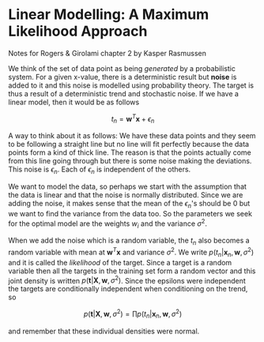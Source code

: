 # Linear Modelling: A Maximum Likelihood Approach
Notes for Rogers & Girolami chapter 2 by Kasper Rasmussen

We think of the set of data point as being *generated* by a probabilistic system. For a given x-value, there is a deterministic result but **noise** is added to it and this noise is modelled using probability theory. The target is thus a result of a deterministic trend and stochastic noise. If we have a linear model, then it would be as follows

$$
t_n = \mathbf{w}^T\mathbf{x} + \epsilon_n
$$

A way to think about it as follows: We have these data points and they seem to be following a straight line but no line will fit perfectly because the data points form a kind of thick line. The reason is that the points actually come from this line going through but there is some noise making the deviations. This noise is $\epsilon_n$. Each of $\epsilon_n$ is independent of the others.

We want to model the data, so perhaps we start with the assumption that the data is linear and that the noise is normally distributed. Since we are adding the noise, it makes sense that the mean of the $\epsilon_n$'s should be 0 but we want to find the variance from the data too. So the parameters we seek for the optimal model are the weights $w_i$ and the variance $\sigma^2$.

When we add the noise which is a random variable, the $t_n$ also becomes a random variable with mean at $\mathbf{w}^T\mathbf{x}$ and variance $\sigma^2$. We write $p(t_n|\mathbf{x}_n, \mathbf{w}, \sigma^2)$ and it is called
the *likelihood* of the target. Since a target is a random variable then all the targets in the training set form a random vector and this joint density is written $p(\mathbf{t}|\mathbf{X}, \mathbf{w}, \sigma^2)$. Since the epsilons were independent the targets are conditionally independent when conditioning on the trend, so

$$
p(\mathbf{t}|\mathbf{X}, \mathbf{w}, \sigma^2) = \prod p(t_n|\mathbf{x}_n, \mathbf{w}, \sigma^2)
$$

and remember that these individual densities were normal.



